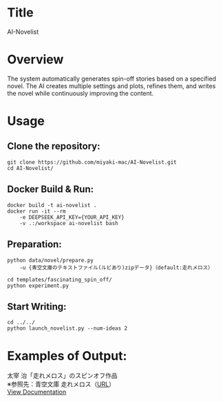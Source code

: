 # Title
AI-Novelist

# Overview
The system automatically generates spin-off stories based on a specified novel.
The AI creates multiple settings and plots, refines them, and writes the novel while continuously improving the content.

# Usage
## Clone the repository:
```
git clone https://github.com/miyaki-mac/AI-Novelist.git
cd AI-Novelist/
```
## Docker Build & Run:
```
docker build -t ai-novelist . 
docker run -it --rm 
    -e DEEPSEEK_API_KEY={YOUR_API_KEY} 
    -v .:/workspace ai-novelist bash
```

## Preparation:
```
python data/novel/prepare.py
    -u {青空文庫のテキストファイル(ルビあり)zipデータ}（default:走れメロス）

cd templates/fascinating_spin_off/
python experiment.py 
```

## Start Writing:
```
cd ../../
python launch_novelist.py --num-ideas 2
```

# Examples of Output:
太宰 治「走れメロス」のスピンオフ作品  
※参照先：青空文庫 走れメロス（[URL](https://www.aozora.gr.jp/cards/000035/card1567.html#download)）  
[View Documentation](/AI-Novelist/examples/走れメロス_Spin-off.pdf)
